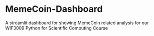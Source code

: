 # MemeCoin-Dashboard
A streamlit dashboard for showing MemeCoin related analysis for our WIF3009 Python for Scientific Computing Course
